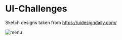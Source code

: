 # UI-Challenges
Sketch designs taken from https://uidesigndaily.com/



![menu](https://user-images.githubusercontent.com/56647160/89713219-9832a880-d996-11ea-8f67-9109b84191b9.jpg)
